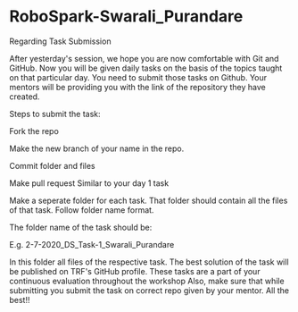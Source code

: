 # RoboSpark-Swarali_Purandare
Regarding Task Submission

After yesterday's session, we hope you are now comfortable with Git and GitHub. Now you will be given daily tasks on the basis of the topics taught on that particular day. You need to submit those tasks on Github. Your mentors will be providing you with the link of the repository they have created.

Steps to submit the task:

Fork the repo

Make the new branch of your name in the repo.

Commit folder and files

Make pull request Similar to your day 1 task

Make a seperate folder for each task. That folder should contain all the files of that task. Follow folder name format.

The folder name of the task should be:

E.g. 2-7-2020_DS_Task-1_Swarali_Purandare

In this folder all files of the respective task. The best solution of the task will be published on TRF's GitHub profile. These tasks are a part of your continuous evaluation throughout the workshop Also, make sure that while submitting you submit the task on correct repo given by your mentor. All the best!!
